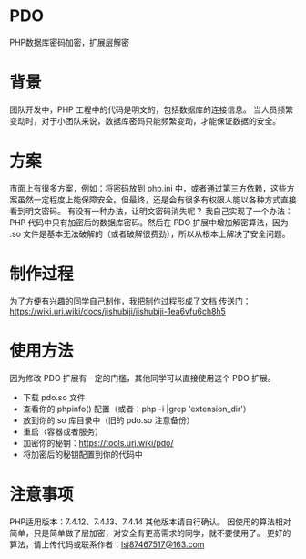 # PDO
PHP数据库密码加密，扩展层解密

# 背景
团队开发中，PHP 工程中的代码是明文的，包括数据库的连接信息。
当人员频繁变动时，对于小团队来说，数据库密码只能频繁变动，才能保证数据的安全。

# 方案
市面上有很多方案，例如：将密码放到 php.ini 中，或者通过第三方依赖，这些方案虽然一定程度上能保障安全。但最终，还是会有很多有权限人能以各种方式直接看到明文密码。
有没有一种办法，让明文密码消失呢？
我自己实现了一个办法：PHP 代码中只有加密后的数据库密码。然后在 PDO 扩展中增加解密算法，因为 .so 文件是基本无法破解的（或者破解很费劲），所以从根本上解决了安全问题。

# 制作过程
为了方便有兴趣的同学自己制作，我把制作过程形成了文档
传送门：https://wiki.uri.wiki/docs/jishubiji/jishubiji-1ea6vfu6ch8h5

# 使用方法
因为修改 PDO 扩展有一定的门槛，其他同学可以直接使用这个 PDO 扩展。
- 下载 pdo.so 文件
- 查看你的 phpinfo() 配置（或者：php -i |grep 'extension_dir'）
- 放到你的 so 库目录中（旧的 pdo.so 注意备份）
- 重启（容器或者服务）
- 加密你的秘钥：https://tools.uri.wiki/pdo/
- 将加密后的秘钥配置到你的代码中

# 注意事项
PHP适用版本：7.4.12、7.4.13、7.4.14 其他版本请自行确认。
因使用的算法相对简单，只是简单做了层加密，对安全有更高需求的同学，就不要使用了。
更好的算法，请上传代码或联系作者：lsj87467517@163.com


